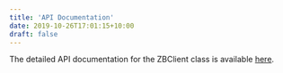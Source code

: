 ```yaml
---
title: 'API Documentation'
date: 2019-10-26T17:01:15+10:00
draft: false
---
```


The detailed API documentation for the ZBClient class is available [here](https://creditsenseau.github.io/zeebe-client-node-js/classes/zbclient.html).
